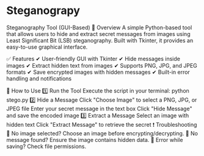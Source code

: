 # Steganograpy
Steganography Tool (GUI-Based)
🔹 Overview
A simple Python-based tool that allows users to hide and extract secret messages from images using Least Significant Bit (LSB) steganography. Built with Tkinter, it provides an easy-to-use graphical interface.

✅ Features
✔ User-friendly GUI with Tkinter
✔ Hide messages inside images
✔ Extract hidden text from images
✔ Supports PNG, JPG, and JPEG formats
✔ Save encrypted images with hidden messages
✔ Built-in error handling and notifications

🚀 How to Use
1️⃣ Run the Tool
Execute the script in your terminal:
python stego.py
2️⃣ Hide a Message
Click "Choose Image" to select a PNG, JPG, or JPEG file
Enter your secret message in the text box
Click "Hide Message" and save the encoded image
3️⃣ Extract a Message
Select an image with hidden text
Click "Extract Message" to retrieve the secret
❗ Troubleshooting
🔹 No image selected? Choose an image before encrypting/decrypting.
🔹 No message found? Ensure the image contains hidden data.
🔹 Error while saving? Check file permissions.
